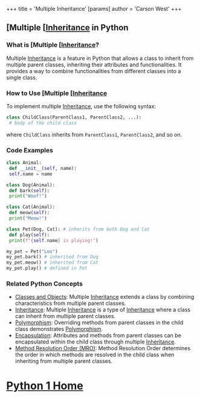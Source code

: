 +++
 title = 'Multiple Inheritance'
[params]
	author = 'Carson West'
+++
## [Multiple [[Inheritance](./../multiple-[[inheritance/) in Python

### What is [Multiple [[Inheritance](./../multiple-[[inheritance/)?
Multiple [Inheritance](./../inheritance/) is a feature in Python that allows a class to inherit from multiple parent classes, inheriting their attributes and functionalities. It provides a way to combine functionalities from different classes into a single class.

### How to Use [Multiple [[Inheritance](./../multiple-[[inheritance/)
To implement multiple [Inheritance](./../inheritance/), use the following syntax:

```python
class ChildClass(ParentClass1, ParentClass2, ...):
 # body of the child class
```

where `ChildClass` inherits from `ParentClass1`, `ParentClass2`, and so on.

### Code Examples
```python
class Animal:
 def __init__(self, name):
 self.name = name

class Dog(Animal):
 def bark(self):
 print("Woof!")

class Cat(Animal):
 def meow(self):
 print("Meow!")

class Pet(Dog, Cat): # inherits from both Dog and Cat
 def play(self):
 print(f"{self.name} is playing!")

my_pet = Pet("Leo")
my_pet.bark() # inherited from Dog
my_pet.meow() # inherited from Cat
my_pet.play() # defined in Pet
```

### Related Python Concepts

- [Classes and Objects](./../classes-and-objects/): Multiple [Inheritance](./../inheritance/) extends a class by combining characteristics from multiple parent classes.
- [Inheritance](./../inheritance/): Multiple [Inheritance](./../inheritance/) is a type of [Inheritance](./../inheritance/) where a class can inherit from multiple parent classes.
- [Polymorphism](./../polymorphism/): Overriding methods from parent classes in the child class demonstrates [Polymorphism](./../polymorphism/).
- [Encapsulation](./../encapsulation/): Attributes and methods from parent classes can be encapsulated within the child class through multiple [Inheritance](./../inheritance/).
- [Method Resolution Order (MRO)](./../method-resolution-order-(mro)/): Method Resolution Order determines the order in which methods are resolved in the child class when inheriting from multiple parent classes.
# [Python 1 Home](./../python-1-home/)